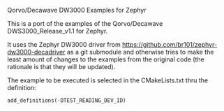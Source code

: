 Qorvo/Decawave DW3000 Examples for Zephyr

This is a port of the examples of the Qorvo/Decawave DWS3000_Release_v1.1 for Zephyr.

It uses the Zephyr DW3000 driver from https://github.com/br101/zephyr-dw3000-decadriver 
as a git submodule and otherwise tries to make the least amount of changes to the examples
from the original code (the rationale is that they will be updated).

The example to be executed is selected in the CMakeLists.txt thru the definition:

```
add_definitions(-DTEST_READING_DEV_ID)
```
